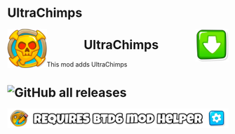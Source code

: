 # UltraChimps

<a href="https://github.com/Mattcy1/UltraChimps/releases/download/BTD6-mods/UltraChimps.dll">
    <img align="left" alt="Icon" height="90" src="Icon.png">
    <img align="right" alt="Download" height="75" src="https://raw.githubusercontent.com/gurrenm3/BTD-Mod-Helper/master/BloonsTD6%20Mod%20Helper/Resources/DownloadBtn.png">
</a>

<h1 align="center">UltraChimps</h1>

This mod adds UltraChimps

<h1 aling="left"><img alt="GitHub all releases" height="25" src="https://img.shields.io/github/downloads/Mattcy1/UltraChimps/total?label=Total%20Dowloads"></h1>

[![Requires BTD6 Mod Helper](https://raw.githubusercontent.com/gurrenm3/BTD-Mod-Helper/master/banner.png)](https://github.com/gurrenm3/BTD-Mod-Helper#readme)

